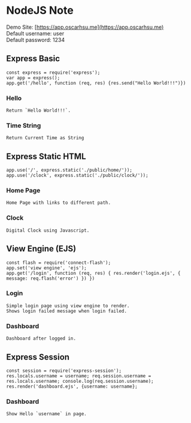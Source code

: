 # NodeJS Note
Demo Site: [https://app.oscarhsu.me](https://app.oscarhsu.me)<br>
Default username: user<br>
Default password: 1234<br>
## Express Basic
`const express = require('express');`<br>
`var app = express();`<br>
`app.get('/hello', function (req, res) {res.send("Hello World!!!")})`
<br>

### Hello
    Return `Hello World!!!`.

### Time String
    Return Current Time as String

## Express Static HTML
`app.use('/', express.static('./public/home/'));`<br>
`app.use('/clock', express.static('./public/clock/'));`<br>

### Home Page
    Home Page with links to different path.

### Clock
    Digital Clock using Javascript.

## View Engine (EJS)
`const flash = require('connect-flash');`<br>
`app.set('view engine', 'ejs');`<br>
``app.get('/login', function (req, res) {
  res.render('login.ejs', { message: req.flash('error') })
})``<br>

### Login
    Simple login page using view engine to render.
    Shows login failed message when login failed.

### Dashboard
    Dashboard after logged in.

## Express Session
`const session = require('express-session');`<br>
``res.locals.username = username;
    req.session.username = res.locals.username;
    console.log(req.session.username);
    res.render('dashboard.ejs', {username: username};``<br>
### Dashboard
    Show Hello `username` in page.
